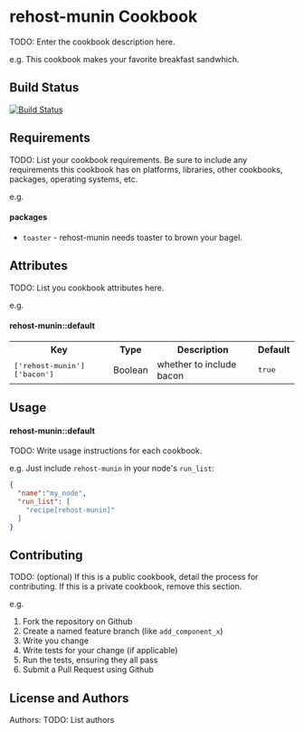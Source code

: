 rehost-munin Cookbook
=====================
TODO: Enter the cookbook description here.

e.g.
This cookbook makes your favorite breakfast sandwhich.

Build Status
------------
[![Build Status](https://travis-ci.org/nledez/rehost-nagios.png)](https://travis-ci.org/nledez/rehost-nagios)

Requirements
------------
TODO: List your cookbook requirements. Be sure to include any requirements this cookbook has on platforms, libraries, other cookbooks, packages, operating systems, etc.

e.g.
#### packages
- `toaster` - rehost-munin needs toaster to brown your bagel.

Attributes
----------
TODO: List you cookbook attributes here.

e.g.
#### rehost-munin::default
<table>
  <tr>
    <th>Key</th>
    <th>Type</th>
    <th>Description</th>
    <th>Default</th>
  </tr>
  <tr>
    <td><tt>['rehost-munin']['bacon']</tt></td>
    <td>Boolean</td>
    <td>whether to include bacon</td>
    <td><tt>true</tt></td>
  </tr>
</table>

Usage
-----
#### rehost-munin::default
TODO: Write usage instructions for each cookbook.

e.g.
Just include `rehost-munin` in your node's `run_list`:

```json
{
  "name":"my_node",
  "run_list": [
    "recipe[rehost-munin]"
  ]
}
```

Contributing
------------
TODO: (optional) If this is a public cookbook, detail the process for contributing. If this is a private cookbook, remove this section.

e.g.
1. Fork the repository on Github
2. Create a named feature branch (like `add_component_x`)
3. Write you change
4. Write tests for your change (if applicable)
5. Run the tests, ensuring they all pass
6. Submit a Pull Request using Github

License and Authors
-------------------
Authors: TODO: List authors
